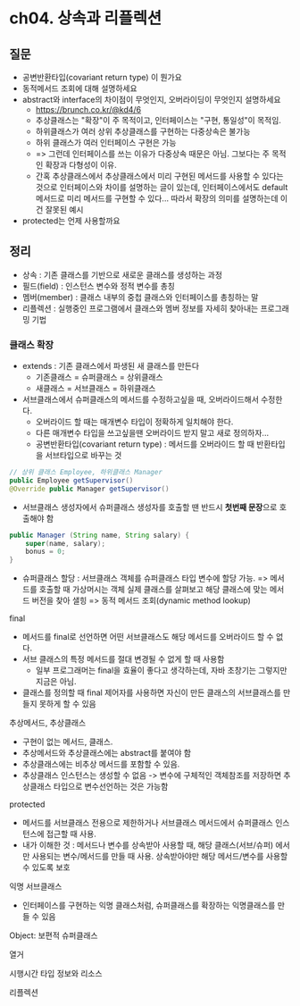 # ch04. 상속과 리플렉션
## 질문
- 공변반환타입(covariant return type) 이 뭔가요
- 동적메서드 조회에 대해 설명하세요
- abstract와 interface의 차이점이 무엇인지, 오버라이딩이 무엇인지 설명하세요
  - https://brunch.co.kr/@kd4/6
  - 추상클래스는 "확장"이 주 목적이고, 인터페이스는 "구현, 통일성"이 목적임.
  - 하위클래스가 여러 상위 추상클래스를 구현하는 다중상속은 불가능
  - 하위 클래스가 여러 인터페이스 구현은 가능
  - => 그런데 인터페이스를 쓰는 이유가 다중상속 때문은 아님. 그보다는 주 목적인 확장과 다형성이 이유.
  - 간혹 추상클래스에서 추상클래스에서 미리 구현된 메서드를 사용할 수 있다는 것으로 인터페이스와 차이를 설명하는 글이 있는데, 인터페이스에서도 default 메서드로 미리 메서드를 구현할 수 있다... 따라서 확장의 의미를 설명하는데 이건 잘못된 예시
- protected는 언제 사용할까요

## 정리
- 상속 : 기존 클래스를 기반으로 새로운 클래스를 생성하는 과정
- 필드(field) : 인스턴스 변수와 정적 변수를 총칭
- 멤버(member) : 클래스 내부의 중첩 클래스와 인터페이스를 총칭하는 말
- 리플렉션 : 실행중인 프로그램에서 클래스와 멤버 정보를 자세히 찾아내는 프로그래밍 기법

### 클래스 확장
- extends : 기존 클래스에서 파생된 새 클래스를 만든다
  - 기존클래스 = 슈퍼클래스 = 상위클래스
  - 새클래스 = 서브클래스 = 하위클래스
- 서브클래스에서 슈퍼클래스의 메서드를 수정하고싶을 때, 오버라이드해서 수정한다.
  - 오버라이드 할 때는 매개변수 타입이 정확하게 일치해야 한다.
  - 다른 매개변수 타입을 쓰고싶을땐 오버라이드 받지 말고 새로 정의하자...
  - 공변반환타입(covariant return type) : 메서드를 오버라이드 할 때 반환타입을 서브타입으로 바꾸는 것
```java
// 상위 클래스 Employee, 하위클래스 Manager
public Employee getSupervisor()
@Override public Manager getSupervisor()
```

- 서브클래스 생성자에서 슈퍼클래스 생성자를 호출할 땐 반드시 **첫번째 문장**으로 호출해야 함
```java
public Manager (String name, String salary) {
    super(name, salary);
    bonus = 0;
}
```
- 슈퍼클래스 할당 : 서브클래스 객체를 슈퍼클래스 타입 변수에 할당 가능. => 메서드를 호출할 때 가상머시는 객체 실제 클래스를 살펴보고 해당 클래스에 맞는 메서드 버전을 찾아 샐힝 => 동적 메서드 조회(dynamic method lookup)

final
- 메서드를 final로 선언하면 어떤 서브클래스도 해당 메서드를 오버라이드 할 수 없다.
- 서브 클래스의 특정 메서드를 절대 변경될 수 없게 할 때 사용함
  - 일부 프로그래머는 final을 효율이 좋다고 생각하는데, 자바 초창기는 그렇지만 지금은 아님.
- 클래스를 정의할 때 final 제어자를 사용하면 자신이 만든 클래스의 서브클래스를 만들지 못하게 할 수 있음

추상메서드, 추상클래스
- 구현이 없는 메서드, 클래스.
- 추상메서드와 추상클래스에는 abstract를 붙여야 함
- 추상클래스에는 비추상 메서드를 포함할 수 있음.
- 추상클래스 인스턴스는 생성할 수 없음 -> 변수에 구체적인 객체참조를 저장하면 추상클래스 타입으로 변수선언하는 것은 가능함

protected
- 메서드를 서브클래스 전용으로 제한하거나 서브클래스 메서드에서 슈퍼클래스 인스턴스에 접근할 때 사용.
- 내가 이해한 것 : 메서드나 변수를 상속받아 사용할 때, 해당 클래스(서브/슈퍼) 에서만 사용되는 변수/메서드를 만들 때 사용. 상속받아야만 해당 메서드/변수를 사용할 수 있도록 보호

익명 서브클래스
- 인터페이스를 구현하는 익명 클래스처럼, 슈퍼클래스를 확장하는 익명클래스를 만들 수 있음



Object: 보편적 슈퍼클래스

열거

시행시간 타입 정보와 리소스

리플렉션

